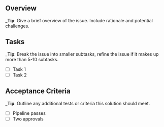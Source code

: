 ## Overview

_**Tip**: Give a brief overview of the issue. Include rationale and potential challenges. 

## Tasks

_**Tip**: Break the issue into smaller subtasks, refine the issue if it makes up more than 5-10 subtasks.

* [ ] Task 1
* [ ] Task 2

## Acceptance Criteria

_**Tip**: Outline any additional tests or criteria this solution should meet.

* [ ] Pipeline passes
* [ ] Two approvals
